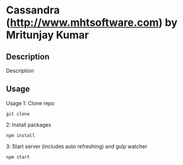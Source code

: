 # Cassandra (http://www.mhtsoftware.com) by Mritunjay Kumar

## Description
Description
## Usage
Usage
1: Clone repo
```
git clone 
```
2: Install packages
```
npm install
```
3: Start server (includes auto refreshing) and gulp watcher
```
npm start
```

